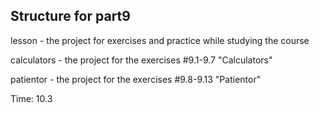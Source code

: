 ## Structure for part9

lesson - the project for exercises and practice while studying the course

calculators - the project for the exercises #9.1-9.7 "Calculators"

patientor - the project for the exercises #9.8-9.13 "Patientor"

Time: 10.3
